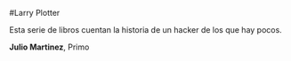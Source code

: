#Larry Plotter

Esta serie de libros cuentan la historia de un hacker de los que hay pocos.

**Julio Martinez**, Primo
